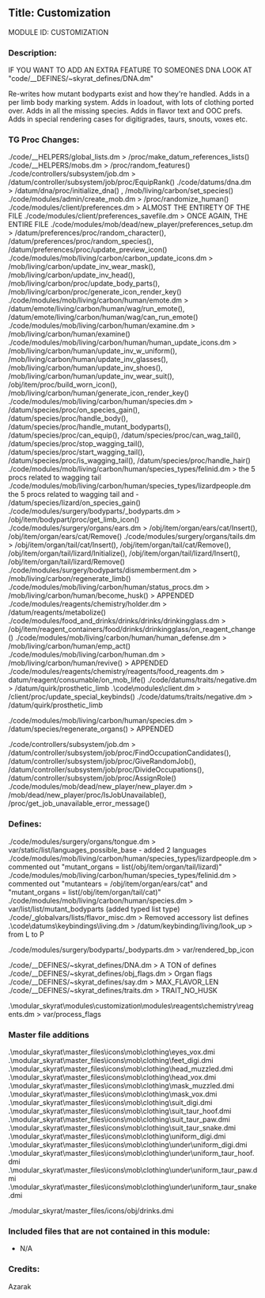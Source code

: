 ## Title: Customization

MODULE ID: CUSTOMIZATION

### Description:

 IF YOU WANT TO ADD AN EXTRA FEATURE TO SOMEONES DNA LOOK AT "code/__DEFINES/~skyrat_defines/DNA.dm"

Re-writes how mutant bodyparts exist and how they're handled. Adds in a per limb body marking system. Adds in loadout, with lots of clothing ported over. Adds in all the missing species. Adds in flavor text and OOC prefs. Adds in special rendering cases for digitigrades, taurs, snouts, voxes etc.

### TG Proc Changes:

 ./code/__HELPERS/global_lists.dm > /proc/make_datum_references_lists()
 ./code/__HELPERS/mobs.dm > /proc/random_features()
 ./code/controllers/subsystem/job.dm > /datum/controller/subsystem/job/proc/EquipRank()
 ./code/datums/dna.dm > /datum/dna/proc/initialize_dna() , /mob/living/carbon/set_species()
 ./code/modules/admin/create_mob.dm > /proc/randomize_human()
 ./code/modules/client/preferences.dm > ALMOST THE ENTIRETY OF THE FILE
 ./code/modules/client/preferences_savefile.dm > ONCE AGAIN, THE ENTIRE FILE
 ./code/modules/mob/dead/new_player/preferences_setup.dm > /datum/preferences/proc/random_character(), /datum/preferences/proc/random_species(), /datum/preferences/proc/update_preview_icon()
 ./code/modules/mob/living/carbon/carbon_update_icons.dm > /mob/living/carbon/update_inv_wear_mask(), /mob/living/carbon/update_inv_head(), /mob/living/carbon/proc/update_body_parts(), /mob/living/carbon/proc/generate_icon_render_key()
 ./code/modules/mob/living/carbon/human/emote.dm > /datum/emote/living/carbon/human/wag/run_emote(), /datum/emote/living/carbon/human/wag/can_run_emote()
 ./code/modules/mob/living/carbon/human/examine.dm > /mob/living/carbon/human/examine()
 ./code/modules/mob/living/carbon/human/human_update_icons.dm > /mob/living/carbon/human/update_inv_w_uniform(), /mob/living/carbon/human/update_inv_glasses(), /mob/living/carbon/human/update_inv_shoes(), /mob/living/carbon/human/update_inv_wear_suit(), /obj/item/proc/build_worn_icon(), /mob/living/carbon/human/generate_icon_render_key()
 ./code/modules/mob/living/carbon/human/species.dm > /datum/species/proc/on_species_gain(), /datum/species/proc/handle_body(), /datum/species/proc/handle_mutant_bodyparts(), /datum/species/proc/can_equip(), /datum/species/proc/can_wag_tail(), /datum/species/proc/stop_wagging_tail(), /datum/species/proc/start_wagging_tail(), /datum/species/proc/is_wagging_tail(), /datum/species/proc/handle_hair()
 ./code/modules/mob/living/carbon/human/species_types/felinid.dm > the 5 procs related to wagging tail
 ./code/modules/mob/living/carbon/human/species_types/lizardpeople.dm the 5 procs related to wagging tail and - /datum/species/lizard/on_species_gain()
 ./code/modules/surgery/bodyparts/_bodyparts.dm > /obj/item/bodypart/proc/get_limb_icon()
 ./code/modules/surgery/organs/ears.dm > /obj/item/organ/ears/cat/Insert(), /obj/item/organ/ears/cat/Remove()
 ./code/modules/surgery/organs/tails.dm > /obj/item/organ/tail/cat/Insert(), /obj/item/organ/tail/cat/Remove(), /obj/item/organ/tail/lizard/Initialize(), /obj/item/organ/tail/lizard/Insert(), /obj/item/organ/tail/lizard/Remove()
 ./code/modules/surgery/bodyparts/dismemberment.dm > /mob/living/carbon/regenerate_limb()
 ./code/modules/mob/living/carbon/human/status_procs.dm > /mob/living/carbon/human/become_husk() > APPENDED
 ./code/modules/reagents/chemistry/holder.dm > /datum/reagents/metabolize()
 ./code/modules/food_and_drinks/drinks/drinks/drinkingglass.dm > /obj/item/reagent_containers/food/drinks/drinkingglass/on_reagent_change()
 ./code/modules/mob/living/carbon/human/human_defense.dm > /mob/living/carbon/human/emp_act()
 ./code/modules/mob/living/carbon/human.dm > /mob/living/carbon/human/revive() > APPENDED
 ./code/modules/reagents/chemistry/reagents/food_reagents.dm > datum/reagent/consumable/on_mob_life()
 ./code/datums/traits/negative.dm > /datum/quirk/prosthetic_limb
 .\code\modules\client.dm > /client/proc/update_special_keybinds()
  ./code/datums/traits/negative.dm > /datum/quirk/prosthetic_limb

 ./code/modules/mob/living/carbon/human/species.dm > /datum/species/regenerate_organs() > APPENDED

 ./code/controllers/subsystem/job.dm > /datum/controller/subsystem/job/proc/FindOccupationCandidates(), /datum/controller/subsystem/job/proc/GiveRandomJob(), /datum/controller/subsystem/job/proc/DivideOccupations(), /datum/controller/subsystem/job/proc/AssignRole()
 ./code/modules/mob/dead/new_player/new_player.dm > /mob/dead/new_player/proc/IsJobUnavailable(), /proc/get_job_unavailable_error_message()

### Defines:

 ./code/modules/surgery/organs/tongue.dm > var/static/list/languages_possible_base - added 2 languages
 ./code/modules/mob/living/carbon/human/species_types/lizardpeople.dm > commented out "mutant_organs = list(/obj/item/organ/tail/lizard)"
 ./code/modules/mob/living/carbon/human/species_types/felinid.dm > commented out "mutantears = /obj/item/organ/ears/cat" and "mutant_organs = list(/obj/item/organ/tail/cat)"
 ./code/modules/mob/living/carbon/human/species.dm > var/list/list/mutant_bodyparts (added typed list type)
 ./code/_globalvars/lists/flavor_misc.dm > Removed accessory list defines
 .\code\datums\keybindings\living.dm > /datum/keybinding/living/look_up > from L to P

 ./code/modules/surgery/bodyparts/_bodyparts.dm > var/rendered_bp_icon

 ./code/__DEFINES/~skyrat_defines/DNA.dm > A TON of defines
 ./code/__DEFINES/~skyrat_defines/obj_flags.dm  > Organ flags
 ./code/__DEFINES/~skyrat_defines/say.dm > MAX_FLAVOR_LEN
 ./code/__DEFINES/~skyrat_defines/traits.dm > TRAIT_NO_HUSK

 .\modular_skyrat\modules\customization\modules\reagents\chemistry\reagents.dm > var/process_flags

### Master file additions

 .\modular_skyrat\master_files\icons\mob\clothing\eyes_vox.dmi
 .\modular_skyrat\master_files\icons\mob\clothing\feet_digi.dmi
 .\modular_skyrat\master_files\icons\mob\clothing\head_muzzled.dmi
 .\modular_skyrat\master_files\icons\mob\clothing\head_vox.dmi
 .\modular_skyrat\master_files\icons\mob\clothing\mask_muzzled.dmi
 .\modular_skyrat\master_files\icons\mob\clothing\mask_vox.dmi
 .\modular_skyrat\master_files\icons\mob\clothing\suit_digi.dmi
 .\modular_skyrat\master_files\icons\mob\clothing\suit_taur_hoof.dmi
 .\modular_skyrat\master_files\icons\mob\clothing\suit_taur_paw.dmi
 .\modular_skyrat\master_files\icons\mob\clothing\suit_taur_snake.dmi
 .\modular_skyrat\master_files\icons\mob\clothing\uniform_digi.dmi
 .\modular_skyrat\master_files\icons\mob\clothing\under\uniform_digi.dmi
 .\modular_skyrat\master_files\icons\mob\clothing\under\uniform_taur_hoof.dmi
 .\modular_skyrat\master_files\icons\mob\clothing\under\uniform_taur_paw.dmi
 .\modular_skyrat\master_files\icons\mob\clothing\under\uniform_taur_snake.dmi

 ./modular_skyrat/master_files/icons/obj/drinks.dmi

### Included files that are not contained in this module:

- N/A

### Credits:
Azarak
